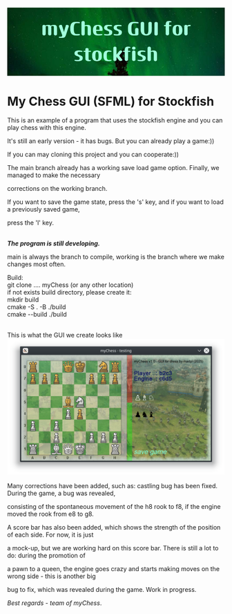 ![alt text](image.png)
# My Chess GUI (SFML) for Stockfish
This is an example of a program that uses the stockfish engine and you can play chess with this engine.

It's still an early version - it has bugs. But you can already play a game:))

If you can may cloning this project and you can cooperate:))

The main branch already has a working save load game option. Finally, we managed to make the necessary 

corrections on the working branch.

If you want to save the game state, press the 's' key, and if you want to load a previously saved game,

press the 'l' key. </br></br>

***The program is still developing.***</br>

main is always the branch to compile, working is the branch where we make changes most often.

Build:</br>
git clone .... myChess (or any other location)</br>
if not exists build directory, please create it:</br>
mkdir build</br>
cmake -S . -B ./build</br>
cmake --build ./build</br></br>

This is what the GUI we create looks like
![alt text](chess1.png)


Many corrections have been added, such as: castling bug has been fixed. During the game, a bug was revealed,

consisting of the spontaneous movement of the h8 rook to f8, if the engine moved the rook from e8 to g8.

A score bar has also been added, which shows the strength of the position of each side. For now, it is just

a mock-up, but we are working hard on this score bar. There is still a lot to do: during the promotion of 

a pawn to a queen, the engine goes crazy and starts making moves on the wrong side - this is another big 

bug to fix, which was revealed during the game. Work in progress. 

*Best regards - team of myChess*.
